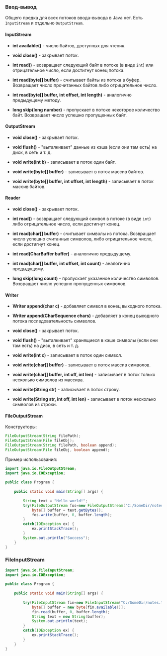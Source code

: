 ### Ввод-вывод

Общего предка для всех потоков ввода-вывода в Java нет. Есть `InputStream` и отдельно `OutputStream`.

#### InputStream

* **int available()** - число байтов, доступных для чтения.

* **void close()** - закрывает поток.

* **int read()** - возвращает следующий байт в потоке (в виде `int`) или отрицательное число, если достигнут конец потока.

* **int read(byte[] buffer)** - считывает байты из потока в буфер. Возвращает число прочитанных байтов либо отрицательное число. 

* **int read(byte[] buffer, int offset, int length)** - аналогично предыдущему методу.

* **long skip(long number)** - пропускает в потоке некоторое количество байт. Возвращает число успешно пропущенных байт.

#### OutputStream

* **void close()** - закрывает поток.

* **void flush()** - "выталкивает" данные из кэша (если они там есть) на диск, в сеть и т. д.

* **void write(int b)** - записывает в поток один байт.

* **void write(byte[] buffer)** - записывает в поток массив байтов.

* **void write(byte[] buffer, int offset, int length)** - записывает в поток массив байтов.

#### Reader

* **void close()** - закрывает поток.

* **int read()** - возвращает следующий символ в потоке (в виде `int`) либо отрицательное число, если достигнут конец.

* **int read(char[] buffer)** - считывает символы из потока. Возвращает число успешно считанных символов, либо отрицательное число, если достигнут конец.

* **int read(CharBuffer buffer)** - аналогично предыдущему.

* **int read(char[] buffer, int offset, int count)** - аналогично предыдущему.

* **long skip(long count)** - пропускает указанное количество символов. Возвращает число успешно пропущенных символов.

#### Writer

* **Writer append(char c)** - добавляет символ в конец выходного потока.

* **Writer append(CharSequence chars)** - добавляет в конец выходного потока последовательность символов.

* **void close()** - закрывает поток.

* **void flush()** - "выталкивает" хранящиеся в кэше символы (если они там есть) на диск, в сеть и т. д.

* **void write(int c)** - записывает в поток один символ.

* **void write(char[] buffer)** - записывает в поток массив символов.

* **void write(char[] buffer, int off, int len)** - записывает в поток только несколько символов из массива.

* **void write(String str)** - записывает в поток строку.

* **void write(String str, int off, int len)** - записывает в поток несколько символов из строки.

#### FileOutputStream

Конструкторы:

```java
FileOutputStream(String filePath);
FileOutputStream(File fileObj);
FileOutputStream(String filePath, boolean append);
FileOutputStream(File fileObj, boolean append);
```

Пример использования:

```java
import java.io.FileOutputStream;
import java.io.IOException;
 
public class Program {
  
    public static void main(String[] args) {
          
        String text = "Hello world!";
        try(FileOutputStream fos=new FileOutputStream("C:/SomeDir/notes.txt")) {
            byte[] buffer = text.getBytes();              
            fos.write(buffer, 0, buffer.length);
        }
        catch(IOException ex) {
            ex.printStackTrace();
        }
        System.out.println("Success");
    }
}
```

### FileInputStream

```java
import java.io.FileInputStream;
import java.io.IOException;
 
public class Program {
  
    public static void main(String[] args) {
 
        try(FileInputStream fin=new FileInputStream("C:/SomeDir/notes.txt")) {
            byte[] buffer = new byte[fin.available()];
            fin.read(buffer, 0, buffer.length);
            String text = new String(buffer);
            System.out.println(text);
        }
        catch(IOException ex) {
            ex.printStackTrace();
        } 
    }
}
```
